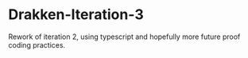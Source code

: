 # Drakken-Iteration-3
Rework of iteration 2, using typescript and hopefully more future proof coding practices.
